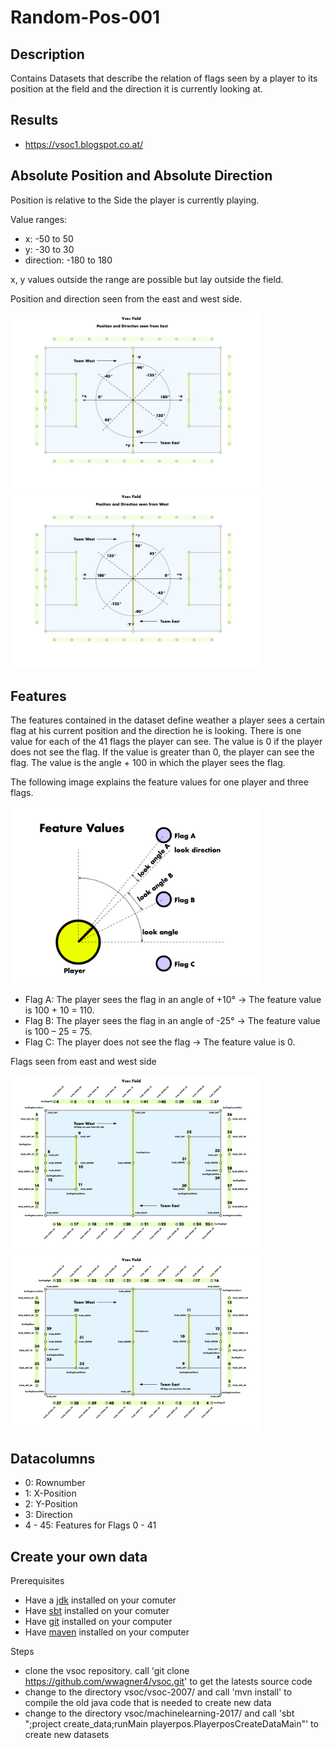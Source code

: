 # Random-Pos-001

## Description

Contains Datasets that describe the relation of flags seen by a player to its position at the field and the direction it is currently looking at.

## Results
* https://vsoc1.blogspot.co.at/

## Absolute Position and Absolute Direction
Position is relative to the Side the player is currently playing.

Value ranges:
* x: -50 to 50
* y: -30 to 30
* direction: -180 to 180

x, y values outside the range are possible but lay outside the field.

Position and direction seen from the east and west side.

<img src="images/posdir_east.jpg" width="400" />
<img src="images/posdir_west.jpg" width="400" />

## Features

The features contained in the dataset define weather a player sees a certain flag at his current position and the direction he is looking. There is one value for each of the 41 flags the player can see. The value is 0 if the player does not see the flag. If the value is greater than 0, the player can see the flag. The value is the angle + 100 in which the player sees the flag. 

The following image explains the feature values for one player and  three flags.

<img src="images/FeatureValues.jpg" width="400" />


* Flag A: The player sees the flag in an angle of +10° → The feature value is 100 + 10 = 110.
* Flag B: The player sees the flag in an angle of -25° → The feature value is 100 – 25 = 75.
* Flag C: The player does not see the flag → The feature value is 0.

Flags seen from east and west side

<img src="images/flags_west.jpg" width="400" />
<img src="images/flags_east.jpg" width="400" />

## Datacolumns

* 0: Rownumber
* 1: X-Position 
* 2: Y-Position 
* 3: Direction
* 4 - 45: Features for Flags 0 - 41

## Create your own data

Prerequisites

* Have a [jdk](http://openjdk.java.net/) installed on your comuter
* Have [sbt](http://www.scala-sbt.org/download.html) installed on your comuter
* Have [git](https://git-scm.com/downloads) installed on your computer
* Have [maven](https://maven.apache.org/download.cgi) installed on your computer

Steps

* clone the vsoc repository. call 'git clone https://github.com/wwagner4/vsoc.git' to get the latests source code
* change to the directory vsoc/vsoc-2007/ and call 'mvn install' to compile the old java code that is needed to create new data
* change to the directory vsoc/machinelearning-2017/ and call 'sbt ";project create_data;runMain playerpos.PlayerposCreateDataMain"' to create new datasets


